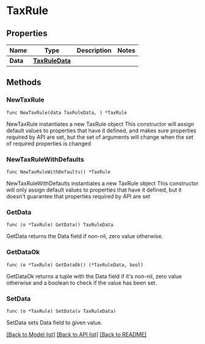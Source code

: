 # TaxRule

## Properties

Name | Type | Description | Notes
------------ | ------------- | ------------- | -------------
**Data** | [**TaxRuleData**](TaxRuleData.md) |  | 

## Methods

### NewTaxRule

`func NewTaxRule(data TaxRuleData, ) *TaxRule`

NewTaxRule instantiates a new TaxRule object
This constructor will assign default values to properties that have it defined,
and makes sure properties required by API are set, but the set of arguments
will change when the set of required properties is changed

### NewTaxRuleWithDefaults

`func NewTaxRuleWithDefaults() *TaxRule`

NewTaxRuleWithDefaults instantiates a new TaxRule object
This constructor will only assign default values to properties that have it defined,
but it doesn't guarantee that properties required by API are set

### GetData

`func (o *TaxRule) GetData() TaxRuleData`

GetData returns the Data field if non-nil, zero value otherwise.

### GetDataOk

`func (o *TaxRule) GetDataOk() (*TaxRuleData, bool)`

GetDataOk returns a tuple with the Data field if it's non-nil, zero value otherwise
and a boolean to check if the value has been set.

### SetData

`func (o *TaxRule) SetData(v TaxRuleData)`

SetData sets Data field to given value.



[[Back to Model list]](../README.md#documentation-for-models) [[Back to API list]](../README.md#documentation-for-api-endpoints) [[Back to README]](../README.md)


